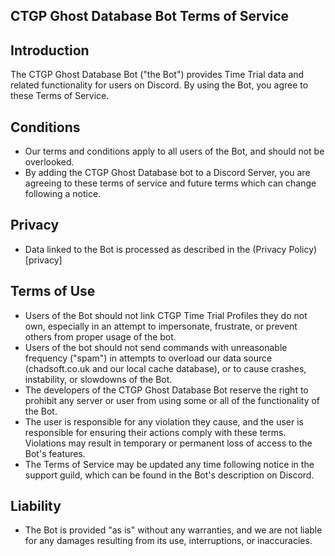 ## CTGP Ghost Database Bot Terms of Service

## Introduction
The CTGP Ghost Database Bot ("the Bot") provides Time Trial data and related functionality for users on Discord. By using the Bot, you agree to these Terms of Service.

## Conditions

- Our terms and conditions apply to all users of the Bot, and should not be overlooked.
- By adding the CTGP Ghost Database bot to a Discord Server, you are agreeing to these terms of service and future terms which can change following a notice.

## Privacy
- Data linked to the Bot is processed as described in the (Privacy Policy)[privacy]

## Terms of Use

- Users of the Bot should not link CTGP Time Trial Profiles they do not own, especially in an attempt to impersonate, frustrate, or prevent others from proper usage of the bot.
- Users of the bot should not send commands with unreasonable frequency ("spam") in attempts to overload our data source (chadsoft.co.uk and our local cache database), or to cause crashes, instability, or slowdowns of the Bot. 
- The developers of the CTGP Ghost Database Bot reserve the right to prohibit any server or user from using some or all of the functionality of the Bot.
- The user is responsible for any violation they cause, and the user is responsible for ensuring their actions comply with these terms. Violations may result in temporary or permanent loss of access to the Bot's features.
- The Terms of Service may be updated any time following notice in the support guild, which can be found in the Bot's description on Discord.

## Liability

- The Bot is provided "as is" without any warranties, and we are not liable for any damages resulting from its use, interruptions, or inaccuracies.